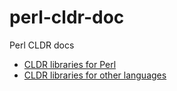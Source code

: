 perl-cldr-doc
=============

Perl CLDR docs

* [CLDR libraries for Perl](perl-libraries.md)
* [CLDR libraries for other languages](other-libraries.md)
